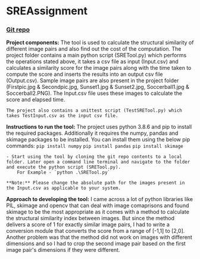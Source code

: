 # SREAssignment
### [Git repo](https://github.com/harithadesikan23/SREAssignment.git)

**Project components:**
    The tool is used to calculate the structural similarity of different image pairs and also find out the cost of the computation. The project folder contains a main python script (SRETool.py) which performs the operations stated above, it takes a csv file as input (Input.csv) and calculates a similarity score for the image pairs along with the time taken to compute the score and inserts the results into an output csv file (Output.csv). Sample image pairs are also present in the project folder (Firstpic.jpg & Secondpic.jpg, Sunset1.jpg & Sunset2.jpg, Soccerball1.jpg & Soccerball2.PNG). The Input.csv file uses these images to calculate the score and elapsed time. 

    The project also contains a unittest script (TestSRETool.py) which takes TestInput.csv as the input csv file. 

**Instructions to run the tool:**
    The project uses python 3.8.6 and pip to install the required packages. Additionally it requires the numpy, pandas and skimage packages to be installed. You can install them using the below pip commands:
        `pip install numpy`
        `pip install pandas`
        `pip install skimage`

    - Start using the tool by cloning the git repo contents to a local folder. Later open a command line terminal and navigate to the folder and execute the python script (SRETool.py). 
        For Example - `python .\SRETool.py`

    **Note:** Please change the absolute path for the images present in the Input.csv as applicable to your system.

**Approach to developing the tool:**
    I came across a lot of python libraries like PIL, skimage and opencv that can deal with image comaprisons and found skimage to be the most appropriate as it comes with a method to calculate the structural similarity index between images. But since the method delivers a score of 1 for exactly similar image pairs, I had to write a conversion module that converts the score from a range of [-1,1] to [2,0]. Another problem was that the method did not work on images with different dimensions and so I had to crop the second image pair based on the first image pair's dimensions if they were different. 
    